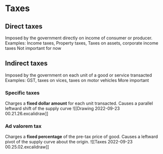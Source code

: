 # Taxes

## Direct taxes
Imposed by the government directly on income of consumer or producer. 
Examples: Income taxes, Property taxes, Taxes on assets, corporate income taxes
Not important for now

## Indirect taxes
Imposed by the government on each unit of a good or service transacted
Examples: GST, taxes on vices, taxes on motor vehicles
More important

### Specific taxes
Charges a **fixed dollar amount** for each unit transacted. Causes a parallel leftward shift of the supply curve
![[Drawing 2022-09-23 00.21.26.excalidraw]]

### Ad valorem tax
Charges a **fixed percentage** of the pre-tax price of good. Causes a leftward pivot of the supply curve about the origin.
![[Taxes 2022-09-23 00.25.02.excalidraw]]